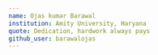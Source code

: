 ```yaml
---
name: Ojas kumar Barawal
institution: Amity University, Haryana
quote: Dedication, hardwork always pays
github_user: barawalojas
---
```

